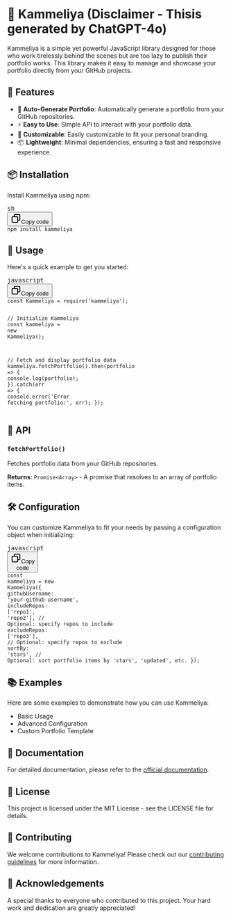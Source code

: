 <h1>🌸 Kammeliya (Disclaimer - Thisis generated by ChatGPT-4o)</h1><p><div></div> <div></div> <div></div> <div></div> <div></div></p><p>Kammeliya is a simple yet powerful JavaScript library designed for those who work tirelessly behind the scenes but are too lazy to publish their portfolio works. This library makes it easy to manage and showcase your portfolio directly from your GitHub projects.</p><h2>🌟 Features</h2><ul><li>📝 <strong>Auto-Generate Portfolio</strong>: Automatically generate a portfolio from your GitHub repositories.</li><li>⚡ <strong>Easy to Use</strong>: Simple API to interact with your portfolio data.</li><li>🎨 <strong>Customizable</strong>: Easily customizable to fit your personal branding.</li><li>📦 <strong>Lightweight</strong>: Minimal dependencies, ensuring a fast and responsive experience.</li></ul><h2>📦 Installation</h2><p>Install Kammeliya using npm:</p><pre><div class="dark bg-gray-950 rounded-md border-[0.5px] border-token-border-medium"><div class="flex items-center relative text-token-text-secondary bg-token-main-surface-secondary px-4 py-2 text-xs font-sans justify-between rounded-t-md"><span>sh</span><div class="flex items-center"><span class="" data-state="closed"><button class="flex gap-1 items-center"><svg xmlns="http://www.w3.org/2000/svg" width="24" height="24" fill="none" viewBox="0 0 24 24" class="icon-sm"><path fill="currentColor" fill-rule="evenodd" d="M7 5a3 3 0 0 1 3-3h9a3 3 0 0 1 3 3v9a3 3 0 0 1-3 3h-2v2a3 3 0 0 1-3 3H5a3 3 0 0 1-3-3v-9a3 3 0 0 1 3-3h2zm2 2h5a3 3 0 0 1 3 3v5h2a1 1 0 0 0 1-1V5a1 1 0 0 0-1-1h-9a1 1 0 0 0-1 1zM5 9a1 1 0 0 0-1 1v9a1 1 0 0 0 1 1h9a1 1 0 0 0 1-1v-9a1 1 0 0 0-1-1z" clip-rule="evenodd"></path></svg>Copy code</button></span></div></div><div class="overflow-y-auto p-4" dir="ltr"><code class="!whitespace-pre hljs language-sh">npm install kammeliya
</code></div></div></pre><h2>🚀 Usage</h2><p>Here's a quick example to get you started:</p><pre><div class="dark bg-gray-950 rounded-md border-[0.5px] border-token-border-medium"><div class="flex items-center relative text-token-text-secondary bg-token-main-surface-secondary px-4 py-2 text-xs font-sans justify-between rounded-t-md"><span>javascript</span><div class="flex items-center"><span class="" data-state="closed"><button class="flex gap-1 items-center"><svg xmlns="http://www.w3.org/2000/svg" width="24" height="24" fill="none" viewBox="0 0 24 24" class="icon-sm"><path fill="currentColor" fill-rule="evenodd" d="M7 5a3 3 0 0 1 3-3h9a3 3 0 0 1 3 3v9a3 3 0 0 1-3 3h-2v2a3 3 0 0 1-3 3H5a3 3 0 0 1-3-3v-9a3 3 0 0 1 3-3h2zm2 2h5a3 3 0 0 1 3 3v5h2a1 1 0 0 0 1-1V5a1 1 0 0 0-1-1h-9a1 1 0 0 0-1 1zM5 9a1 1 0 0 0-1 1v9a1 1 0 0 0 1 1h9a1 1 0 0 0 1-1v-9a1 1 0 0 0-1-1z" clip-rule="evenodd"></path></svg>Copy code</button></span></div></div><div class="overflow-y-auto p-4" dir="ltr"><code class="!whitespace-pre hljs language-javascript"><span class="hljs-keyword">const</span> <span class="hljs-title class_">Kammeliya</span> = <span class="hljs-built_in">require</span>(<span class="hljs-string">'kammeliya'</span>);

<span class="hljs-comment">// Initialize Kammeliya</span>
<span class="hljs-keyword">const</span> kammeliya = <span class="hljs-keyword">new</span> <span class="hljs-title class_">Kammeliya</span>();

<span class="hljs-comment">// Fetch and display portfolio data</span>
kammeliya.<span class="hljs-title function_">fetchPortfolio</span>().<span class="hljs-title function_">then</span>(<span class="hljs-function"><span class="hljs-params">portfolio</span> =&gt;</span> {
    <span class="hljs-variable language_">console</span>.<span class="hljs-title function_">log</span>(portfolio);
}).<span class="hljs-title function_">catch</span>(<span class="hljs-function"><span class="hljs-params">err</span> =&gt;</span> {
    <span class="hljs-variable language_">console</span>.<span class="hljs-title function_">error</span>(<span class="hljs-string">'Error fetching portfolio:'</span>, err);
});
</code></div></div></pre><h2>🔧 API</h2><h3><code>fetchPortfolio()</code></h3><p>Fetches portfolio data from your GitHub repositories.</p><p><strong>Returns</strong>: <code>Promise&lt;Array&gt;</code> - A promise that resolves to an array of portfolio items.</p><h2>🛠️ Configuration</h2><p>You can customize Kammeliya to fit your needs by passing a configuration object when initializing:</p><pre><div class="dark bg-gray-950 rounded-md border-[0.5px] border-token-border-medium"><div class="flex items-center relative text-token-text-secondary bg-token-main-surface-secondary px-4 py-2 text-xs font-sans justify-between rounded-t-md"><span>javascript</span><div class="flex items-center"><span class="" data-state="closed"><button class="flex gap-1 items-center"><svg xmlns="http://www.w3.org/2000/svg" width="24" height="24" fill="none" viewBox="0 0 24 24" class="icon-sm"><path fill="currentColor" fill-rule="evenodd" d="M7 5a3 3 0 0 1 3-3h9a3 3 0 0 1 3 3v9a3 3 0 0 1-3 3h-2v2a3 3 0 0 1-3 3H5a3 3 0 0 1-3-3v-9a3 3 0 0 1 3-3h2zm2 2h5a3 3 0 0 1 3 3v5h2a1 1 0 0 0 1-1V5a1 1 0 0 0-1-1h-9a1 1 0 0 0-1 1zM5 9a1 1 0 0 0-1 1v9a1 1 0 0 0 1 1h9a1 1 0 0 0 1-1v-9a1 1 0 0 0-1-1z" clip-rule="evenodd"></path></svg>Copy code</button></span></div></div><div class="overflow-y-auto p-4" dir="ltr"><code class="!whitespace-pre hljs language-javascript"><span class="hljs-keyword">const</span> kammeliya = <span class="hljs-keyword">new</span> <span class="hljs-title class_">Kammeliya</span>({
    <span class="hljs-attr">githubUsername</span>: <span class="hljs-string">'your-github-username'</span>,
    <span class="hljs-attr">includeRepos</span>: [<span class="hljs-string">'repo1'</span>, <span class="hljs-string">'repo2'</span>], <span class="hljs-comment">// Optional: specify repos to include</span>
    <span class="hljs-attr">excludeRepos</span>: [<span class="hljs-string">'repo3'</span>], <span class="hljs-comment">// Optional: specify repos to exclude</span>
    <span class="hljs-attr">sortBy</span>: <span class="hljs-string">'stars'</span>, <span class="hljs-comment">// Optional: sort portfolio items by 'stars', 'updated', etc.</span>
});
</code></div></div></pre><h2>📚 Examples</h2><p>Here are some examples to demonstrate how you can use Kammeliya:</p><ul><li><a rel="noreferrer">Basic Usage</a></li><li><a rel="noreferrer">Advanced Configuration</a></li><li><a rel="noreferrer">Custom Portfolio Template</a></li></ul><h2>📖 Documentation</h2><p>For detailed documentation, please refer to the <a rel="noreferrer" target="_new" href="https://github.com/vendor/kammeliya/wiki">official documentation</a>.</p><h2>📝 License</h2><p>This project is licensed under the MIT License - see the <a rel="noreferrer">LICENSE</a> file for details.</p><h2>🤝 Contributing</h2><p>We welcome contributions to Kammeliya! Please check out our <a rel="noreferrer" href="CONTRIBUTING.md">contributing guidelines</a> for more information.</p><h2>🙏 Acknowledgements</h2><p>A special thanks to everyone who contributed to this project. Your hard work and dedication are greatly appreciated!</p>
